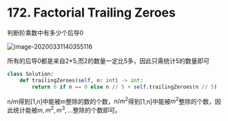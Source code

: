 # 172. Factorial Trailing Zeroes

判断阶乘数中有多少个后导0

![image-20200331140355116](../../.assert/image-20200331140355116.png)

所有的后导0都是来自2*5,而2的数量一定比5多，因此只需统计5的数量即可

~~~python
class Solution:
    def trailingZeroes(self, n: int) -> int:
        return 0 if n == 0 else n // 5 + self.trailingZeroes(n // 5)
~~~

n/m得到[1,n]中能被m整除的数的个数，$n/m^2$得到[1,n]中能被$m^2$整除的个数，因此统计能被$m,m^2,m^3,\dots$整除的个数即可。